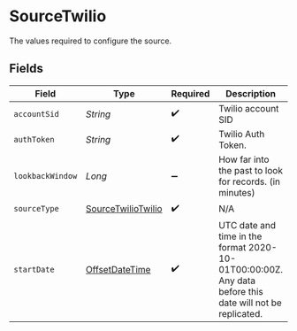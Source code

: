 # SourceTwilio

The values required to configure the source.


## Fields

| Field                                                                                                   | Type                                                                                                    | Required                                                                                                | Description                                                                                             | Example                                                                                                 |
| ------------------------------------------------------------------------------------------------------- | ------------------------------------------------------------------------------------------------------- | ------------------------------------------------------------------------------------------------------- | ------------------------------------------------------------------------------------------------------- | ------------------------------------------------------------------------------------------------------- |
| `accountSid`                                                                                            | *String*                                                                                                | :heavy_check_mark:                                                                                      | Twilio account SID                                                                                      |                                                                                                         |
| `authToken`                                                                                             | *String*                                                                                                | :heavy_check_mark:                                                                                      | Twilio Auth Token.                                                                                      |                                                                                                         |
| `lookbackWindow`                                                                                        | *Long*                                                                                                  | :heavy_minus_sign:                                                                                      | How far into the past to look for records. (in minutes)                                                 | 60                                                                                                      |
| `sourceType`                                                                                            | [SourceTwilioTwilio](../../models/shared/SourceTwilioTwilio.md)                                         | :heavy_check_mark:                                                                                      | N/A                                                                                                     |                                                                                                         |
| `startDate`                                                                                             | [OffsetDateTime](https://docs.oracle.com/javase/8/docs/api/java/time/OffsetDateTime.html)               | :heavy_check_mark:                                                                                      | UTC date and time in the format 2020-10-01T00:00:00Z. Any data before this date will not be replicated. | 2020-10-01T00:00:00Z                                                                                    |